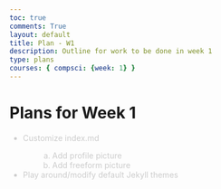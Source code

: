 ```yaml
---
toc: true
comments: True 
layout: default
title: Plan - W1
description: Outline for work to be done in week 1
type: plans
courses: { compsci: {week: 1} }
---
```


<style>
    li {
        color: #cccccc;
    }
</style>

<h1>Plans for Week 1</h1>

<ul class="list">
    <li>Customize index.md</li>
    <ol style="list-style-type: lower-alpha; padding-bottom: 0;">
        <li style="margin-left:2em">Add profile picture</li>
        <li style="margin-left:2em; padding-bottom: 0;">Add freeform picture</li>
    </ol>
    <li>Play around/modify default Jekyll themes</li>
</ul>